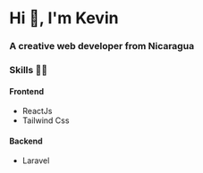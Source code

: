 <h1 >Hi 👋, I'm Kevin</h1>
<h3 >A creative web developer from Nicaragua</h3>

<h3>Skills 👨‍💻</h3>
<h4>Frontend</h4>

- ReactJs
- Tailwind Css

<h4>Backend</h4>

- Laravel
